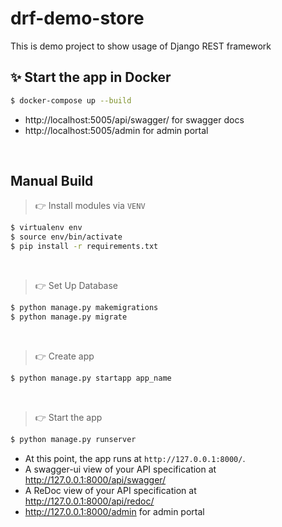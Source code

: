 # drf-demo-store
This is demo project to show usage of Django REST framework

## ✨ Start the app in Docker

```bash
$ docker-compose up --build
```

- http://localhost:5005/api/swagger/ for swagger docs
- http://localhost:5005/admin for admin portal

<br />

## Manual Build

> 👉 Install modules via `VENV`

```bash
$ virtualenv env
$ source env/bin/activate
$ pip install -r requirements.txt
```

<br />

> 👉 Set Up Database

```bash
$ python manage.py makemigrations
$ python manage.py migrate
```

<br />

> 👉 Create app

```bash
$ python manage.py startapp app_name
```

<br />

> 👉 Start the app

```bash
$ python manage.py runserver
```

- At this point, the app runs at `http://127.0.0.1:8000/`.
- A swagger-ui view of your API specification at http://127.0.0.1:8000/api/swagger/
- A ReDoc view of your API specification at http://127.0.0.1:8000/api/redoc/
- http://127.0.0.1:8000/admin for admin portal

<br />
